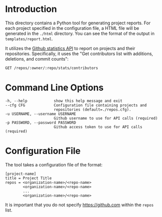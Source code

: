 # Introduction
This directory contains a Python tool for generating project reports. For each project specified in the configuration file, a HTML file will be generated in the `./html` directory. You can see the format of the output in `templates/report.html`.

It utilizes the [Github statistics API](https://developer.github.com/v3/repos/statistics/) to report on projects and their repositories. Specifically, it uses the "Get contributors list with additions, deletions, and commit counts":
```
GET /repos/:owner/:repo/stats/contributors
```

# Command Line Options
```
-h, --help            show this help message and exit
--cfg CFG             Configuration file containing projects and
                      repositories (default=./repos.cfg).
-u USERNAME, --username USERNAME
                      Github username to use for API calls (required)
-p PASSWORD, --password PASSWORD
                      Github access token to use for API calls (required)
```

# Configuration File
The tool takes a configuration file of the format:

```
[project-name]
title = Project Title
repos = <organization-name>/<repo-name>
        <organization-name>/<repo-name>
        ...
        <organization-name>/<repo-name>
```

It is important that you do not specify https://github.com within the `repos` list.
